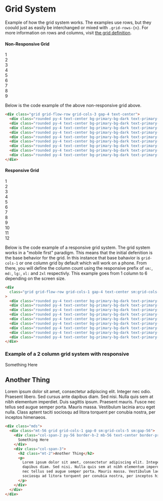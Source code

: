 # Grid System

Example of how the grid system works. The examples use rows, but they coould just as easily be interchanged or mixed with `.grid-rows-{n}`. For more information on rows and columns, visit [the grid definition](/css-documentation/grid/grid-template-columns.html).

<div class="mds">
  <div class="container">
    <h4 class="my-10">Non-Responsive Grid</h4>
    <div class="grid grid-flow-row grid-cols-3 gap-4 text-center">
      <div class="rounded py-4 text-center bg-primary-bg-dark text-primary-text-light">
        1
      </div>
      <div class="rounded py-4 text-center bg-primary-bg-dark text-primary-text-light">
        2
      </div>
      <div class="rounded py-4 text-center bg-primary-bg-dark text-primary-text-light">
        3
      </div>
      <div class="rounded py-4 text-center bg-primary-bg-dark text-primary-text-light">
        4
      </div>
      <div class="rounded py-4 text-center bg-primary-bg-dark text-primary-text-light">
        5
      </div>
      <div class="rounded py-4 text-center bg-primary-bg-dark text-primary-text-light">
        6
      </div>
      <div class="rounded py-4 text-center bg-primary-bg-dark text-primary-text-light">
        7
      </div>
      <div class="rounded py-4 text-center bg-primary-bg-dark text-primary-text-light">
        8
      </div>
      <div class="rounded py-4 text-center bg-primary-bg-dark text-primary-text-light">
        9
      </div>
    </div>
  </div>
</div>

Below is the code example of the above non-responsive grid above.

```html
<div class="grid grid-flow-row grid-cols-3 gap-4 text-center">
  <div class="rounded py-4 text-center bg-primary-bg-dark text-primary-text-light">1</div>
  <div class="rounded py-4 text-center bg-primary-bg-dark text-primary-text-light">2</div>
  <div class="rounded py-4 text-center bg-primary-bg-dark text-primary-text-light">3</div>
  <div class="rounded py-4 text-center bg-primary-bg-dark text-primary-text-light">4</div>
  <div class="rounded py-4 text-center bg-primary-bg-dark text-primary-text-light">5</div>
  <div class="rounded py-4 text-center bg-primary-bg-dark text-primary-text-light">6</div>
  <div class="rounded py-4 text-center bg-primary-bg-dark text-primary-text-light">7</div>
  <div class="rounded py-4 text-center bg-primary-bg-dark text-primary-text-light">8</div>
  <div class="rounded py-4 text-center bg-primary-bg-dark text-primary-text-light">9</div>
</div>
```

<div class="mds">
  <div class="container">
    <h4 class="my-10">Responsive Grid</h4>
    <div
      class="grid grid-flow-row grid-cols-1 gap-4 text-center sm:grid-cols-2 md:grid-cols-3 lg:grid-cols-4 xl:grid-cols-6 2xl:grid-cols-12"
    >
      <div class="rounded py-4 text-center bg-primary-bg-dark text-primary-text-light">
        1
      </div>
      <div class="rounded py-4 text-center bg-primary-bg-dark text-primary-text-light">
        2
      </div>
      <div class="rounded py-4 text-center bg-primary-bg-dark text-primary-text-light">
        3
      </div>
      <div class="rounded py-4 text-center bg-primary-bg-dark text-primary-text-light">
        4
      </div>
      <div class="rounded py-4 text-center bg-primary-bg-dark text-primary-text-light">
        5
      </div>
      <div class="rounded py-4 text-center bg-primary-bg-dark text-primary-text-light">
        6
      </div>
      <div class="rounded py-4 text-center bg-primary-bg-dark text-primary-text-light">
        7
      </div>
      <div class="rounded py-4 text-center bg-primary-bg-dark text-primary-text-light">
        8
      </div>
      <div class="rounded py-4 text-center bg-primary-bg-dark text-primary-text-light">
        9
      </div>
      <div class="rounded py-4 text-center bg-primary-bg-dark text-primary-text-light">
        10
      </div>
      <div class="rounded py-4 text-center bg-primary-bg-dark text-primary-text-light">
        11
      </div>
      <div class="rounded py-4 text-center bg-primary-bg-dark text-primary-text-light">
        12
      </div>
    </div>
  </div>
</div>

Below is the code example of a responsive grid system. The grid system works in a "mobile first" paradigm. This means that the initial defenition is the base behavior for the grid. In this instance that base bahavior is `grid-cols-1` or one column grid by default which will work on a phone. From there, you will define the column count using the responsive prefix of `sm:`, `md:`, `lg:`, `xl:` and `2xl` respectivly. This example goes from 1 column to 6 depending on the screen size.

```html
<div
  class="grid grid-flow-row grid-cols-1 gap-4 text-center sm:grid-cols-2 md:grid-cols-3 lg:grid-cols-4 xl:grid-cols-5 2xl:grid-cols-6"
>
  <div class="rounded py-4 text-center bg-primary-bg-dark text-primary-text-light">1</div>
  <div class="rounded py-4 text-center bg-primary-bg-dark text-primary-text-light">2</div>
  <div class="rounded py-4 text-center bg-primary-bg-dark text-primary-text-light">3</div>
  <div class="rounded py-4 text-center bg-primary-bg-dark text-primary-text-light">4</div>
  <div class="rounded py-4 text-center bg-primary-bg-dark text-primary-text-light">5</div>
  <div class="rounded py-4 text-center bg-primary-bg-dark text-primary-text-light">6</div>
  <div class="rounded py-4 text-center bg-primary-bg-dark text-primary-text-light">7</div>
  <div class="rounded py-4 text-center bg-primary-bg-dark text-primary-text-light">8</div>
  <div class="rounded py-4 text-center bg-primary-bg-dark text-primary-text-light">9</div>
</div>
```

### Example of a 2 column grid system with responsive

<div class="mds">
  <div class="mt-56 grid grid-cols-1 gap-0 sm:grid-cols-5 sm:gap-56">
    <div class="col-span-2 py-56 border-b-2 mb-56 text-center border-primary-bg-dark sm:border-2 sm:p-56 sm:rounded">
      Something Here
    </div>
    <div class="col-span-3">
      <h2 class="mt-2">Another Thing</h2>
      <p>Lorem ipsum dolor sit amet, consectetur adipiscing elit. Integer nec odio. Praesent libero. Sed cursus ante dapibus diam. Sed nisi. Nulla quis sem at nibh elementum imperdiet. Duis sagittis ipsum. Praesent mauris. Fusce nec tellus sed augue semper porta. Mauris massa. Vestibulum lacinia arcu eget nulla. Class aptent taciti sociosqu ad litora torquent per conubia nostra, per inceptos himenaeos. </p>
    </div>
  </div>
</div>

```html
<div class="mds">
  <div class="mt-56 grid grid-cols-1 gap-0 sm:grid-cols-5 sm:gap-56">
    <div class="col-span-2 py-56 border-b-2 mb-56 text-center border-primary-bg-dark sm:border-2 sm:p-56 sm:rounded">
      Something Here
    </div>
    <div class="col-span-3">
      <h2 class="mt-2">Another Thing</h2>
      <p>
        Lorem ipsum dolor sit amet, consectetur adipiscing elit. Integer nec odio. Praesent libero. Sed cursus ante
        dapibus diam. Sed nisi. Nulla quis sem at nibh elementum imperdiet. Duis sagittis ipsum. Praesent mauris. Fusce
        nec tellus sed augue semper porta. Mauris massa. Vestibulum lacinia arcu eget nulla. Class aptent taciti
        sociosqu ad litora torquent per conubia nostra, per inceptos himenaeos.
      </p>
    </div>
  </div>
</div>
```
